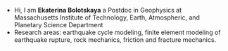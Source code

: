 - Hi, I am **Ekaterina Bolotskaya** a Postdoc in Geophysics at Massachusetts Institute of Technology, Earth, Atmospheric, and Planetary Science Department
- Research areas: earthquake cycle modeling, finite element modeling of earthquake rupture, rock mechanics, friction and fracture mechanics. 
<!---
EkaterinaBolotskaya/EkaterinaBolotskaya is a ✨ special ✨ repository because its `README.md` (this file) appears on your GitHub profile.
You can click the Preview link to take a look at your changes.
--->

